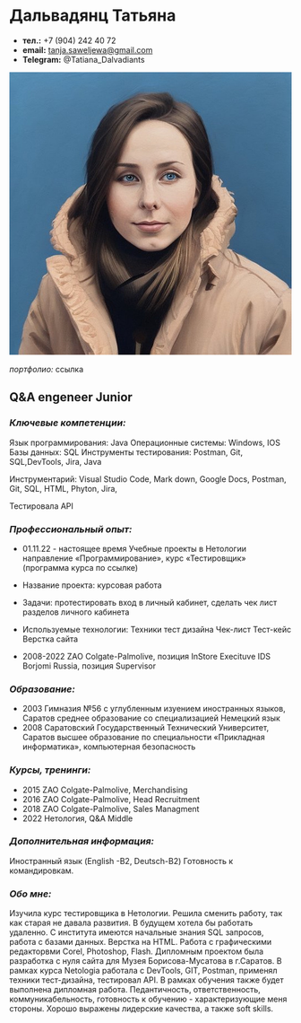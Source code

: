 # Дальвадянц Татьяна

- **тел.:** +7 (904) 242 40 72 
- **email:** tanja.saweljewa@gmail.com
- **Telegram:** @Tatiana_Dalvadiants


![My Photo](/Images/7F1E9339-3669-4215-8772-44E382983138_1_105_c.jpeg)

_портфолио:_ ссылка

 ## Q&A engeneer Junior             


### _Ключевые компетенции:_

Язык программирования: Java
Операционные системы: Windows, IOS
Базы данных: SQL
Инструменты тестирования: Postman, Git, SQL,DevTools, Jira, Java
 
Инструментарий: Visual Studio Code, Mark down, Google Docs, Postman, Git, SQL, HTML, Phyton, Jira, 

Тестировала API


### _Профессиональный опыт:_

- 01.11.22 - настоящее время
 Учебные проекты в Нетологии
 направление «Программирование», курс «Тестировщик» (программа курса по ссылке)

 - Название проекта: курсовая работа
 - Задачи: протестировать вход в личный кабинет, сделать чек лист разделов личного кабинета
 - Используемые технологии: 
  Техники тест дизайна
  Чек-лист
  Тест-кейс
  Верстка сайта

- 2008-2022
 ZAO Colgate-Palmolive,  позиция InStore Execituve
 IDS Borjomi Russia, позиция Supervisor

### _Образование:_

 - 2003 
  Гимназия №56 с углубленным изуением иностранных языков, Саратов
  среднее образование со специализацией Немецкий язык
 - 2008
  Саратовский Государственный Технический Университет, Саратов
  высшее образование по специальности «Прикладная информатика», компьютерная безопасность

### _Курсы, тренинги:_

 - 2015
  ZAO Colgate-Palmolive, Merchandising
 - 2016 
  ZAO Colgate-Palmolive, Head Recruitment
 - 2018 
  ZAO Colgate-Palmolive, Sales Managment
 - 2022
  Нетология, Q&A Middle

### _Дополнительная информация:_

 Иностранный язык  (English -B2, Deutsch-B2)
 Готовность к командировкам.


### _Обо мне:_

 Изучила курс тестировщика в Нетологии. Решила сменить работу, так как старая не давала развития. В будущем хотела бы работать удаленно. С института имеются начальные знания SQL запросов, работа с базами данных. Верстка на  HTML. Работа с графическими редакторвми Corel, Photoshop, Flash. Дипломным проектом была разработка с нуля сайта для Музея Борисова-Мусатова в г.Саратов.
 В рамках курса Netologia работала с DevTools, GIT, Postman, применял техники тест-дизайна, тестировал API. В рамках обучения также будет выполнена дипломная работа.
 Педантичность, ответственность, коммуникабельность, готовность к обучению - характеризующие меня стороны. Хорошо выражены лидерские качества, а также soft skills.